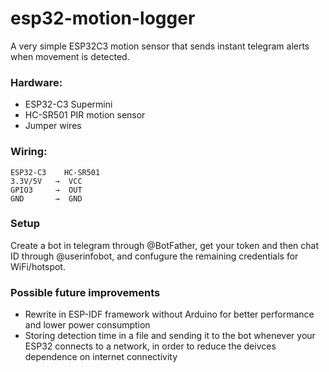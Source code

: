 # esp32-motion-logger

A very simple ESP32C3 motion sensor that sends instant telegram alerts when movement is detected. 

### Hardware:
- ESP32-C3 Supermini
- HC-SR501 PIR motion sensor
- Jumper wires

### Wiring:
```
ESP32-C3    HC-SR501
3.3V/5V   →  VCC
GPIO3     →  OUT  
GND       →  GND
```

### Setup
Create a bot in telegram through @BotFather, get your token and then chat ID through @userinfobot, and confugure the remaining credentials for WiFi/hotspot. 


### Possible future improvements
- Rewrite in ESP-IDF framework without Arduino for better performance and lower power consumption
- Storing detection time in a file and sending it to the bot whenever your ESP32 connects to a network, in order to reduce the deivces dependence on internet connectivity 
